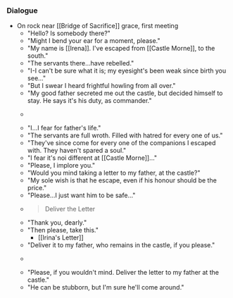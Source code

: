 ### Dialogue
- On rock near [[Bridge of Sacrifice]] grace, first meeting
	- "Hello? Is somebody there?"
	- "Might I bend your ear for a moment, please."
	- "My name is [[Irena]]. I've escaped from [[Castle Morne]], to the south."
	- "The servants there...have rebelled."
	- "I-I can't be sure what it is; my eyesight's been weak since birth you see..."
	- "But I swear I heard frightful howling from all over."
	- "My good father secreted me out the castle, but decided himself to stay. He says it's his duty, as commander."
	- >
	- "I...I fear for father's life."
	- "The servants are full wroth. Filled with hatred for every one of us."
	- "They've since come for every one of the companions I escaped with. They haven't spared a soul."
	- "I fear it's noi different at [[Castle Morne]]..."
	- "Please, I implore you."
	- "Would you mind taking a letter to my father, at the castle?"
	- "My sole wish is that he escape, even if his honour should be the price."
	- "Please...I just want him to be safe..."
	- >Deliver the Letter
	- "Thank you, dearly."
	- "Then please, take this."
		- [[Irina's Letter]]
	- "Deliver it to my father, who remains in the castle, if you please."
	- >
	- "Please, if you wouldn't mind. Deliver the letter to my father at the castle."
	- "He can be stubborn, but I'm sure he'll come around."